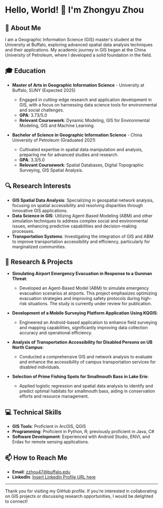 # Hello, World! 👋 I'm Zhongyu Zhou

## 🌟 About Me
I am a Geographic Information Science (GIS) master's student at the University at Buffalo, exploring advanced spatial data analysis techniques and their applications. My academic journey in GIS began at the China University of Petroleum, where I developed a solid foundation in the field.

## 🎓 Education
- **Master of Arts in Geographic Information Science** - University at Buffalo, SUNY (Expected 2025)
  - Engaged in cutting-edge research and application development in GIS, with a focus on harnessing data science tools for environmental and social challenges.
  - **GPA**: 3.73/5.0
  - **Relevant Coursework**: Dynamic Modeling, GIS for Environmental Modeling, GIS and Machine Learning.
  
- **Bachelor of Science in Geographic Information Science** - China University of Petroleum (Graduated 2021)
  - Cultivated expertise in spatial data manipulation and analysis, preparing me for advanced studies and research.
  - **GPA**: 3.3/5.0
  - **Relevant Coursework**: Spatial Databases, Digital Topographic Surveying, GIS Spatial Analysis.

## 🔍 Research Interests
- **GIS Spatial Data Analysis**: Specializing in geospatial network analysis, focusing on spatial accessibility and resolving disparities through innovative GIS applications.
- **Data Science in GIS**: Utilizing Agent-Based Modeling (ABM) and other simulation techniques to address complex social and environmental issues, enhancing predictive capabilities and decision-making processes.
- **Transportation Systems**: Investigating the integration of GIS and ABM to improve transportation accessibility and efficiency, particularly for marginalized communities.

## 🚀 Research & Projects
- **Simulating Airport Emergency Evacuation in Response to a Gunman Threat**:
  - Developed an Agent-Based Model (ABM) to simulate emergency evacuation scenarios at airports. This project emphasizes optimizing evacuation strategies and improving safety protocols during high-risk situations. The study is currently under review for publication.
  
- **Development of a Mobile Surveying Platform Application Using KQGIS**:
  - Engineered an Android-based application to enhance field surveying and mapping capabilities, significantly improving data collection accuracy and operational efficiency.

- **Analysis of Transportation Accessibility for Disabled Persons on UB North Campus**:
  - Conducted a comprehensive GIS and network analysis to evaluate and enhance the accessibility of campus transportation services for disabled individuals.

- **Selection of Prime Fishing Spots for Smallmouth Bass in Lake Erie**:
  - Applied logistic regression and spatial data analysis to identify and predict optimal habitats for smallmouth bass, aiding in conservation efforts and resource management.

## 💻 Technical Skills
- **GIS Tools**: Proficient in ArcGIS, QGIS
- **Programming**: Proficient in Python, R; previously proficient in Java, C#
- **Software Development**: Experienced with Android Studio, ENVI, and Erdas for remote sensing applications.

## 📫 How to Reach Me
- **Email**: [zzhou47@buffalo.edu](mailto:zzhou47@buffalo.edu)
- **LinkedIn**: [Insert LinkedIn Profile URL here](https://www.linkedin.com)

---

Thank you for visiting my GitHub profile. If you're interested in collaborating on GIS projects or discussing research opportunities, I would be delighted to connect!
